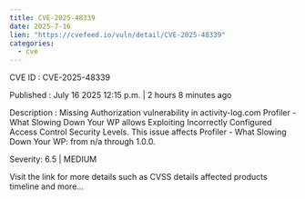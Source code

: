 ```yaml
--- 
title: CVE-2025-48339
date: 2025-7-16
lien: "https://cvefeed.io/vuln/detail/CVE-2025-48339"
categories:
  - cve
---
```


CVE ID : CVE-2025-48339

Published :  July 16
2025
12:15 p.m. | 2 hours
8 minutes ago

Description : Missing Authorization vulnerability in activity-log.com Profiler - What Slowing Down Your WP allows Exploiting Incorrectly Configured Access Control Security Levels. This issue affects Profiler - What Slowing Down Your WP: from n/a through 1.0.0.

Severity: 6.5 | MEDIUM

Visit the link for more details
such as CVSS details
affected products
timeline
and more...
